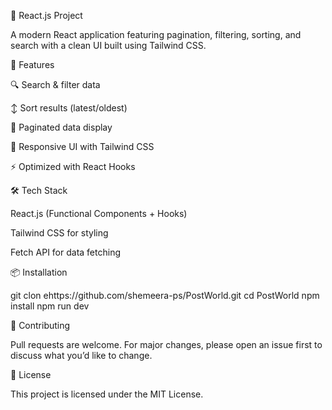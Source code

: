 📌 React.js Project

A modern React application featuring pagination, filtering, sorting, and search with a clean UI built using Tailwind CSS.

🚀 Features

🔍 Search & filter data

↕️ Sort results (latest/oldest)

📄 Paginated data display

🎨 Responsive UI with Tailwind CSS

⚡ Optimized with React Hooks

🛠️ Tech Stack

React.js (Functional Components + Hooks)

Tailwind CSS for styling

Fetch API for data fetching

📦 Installation

git clon ehttps://github.com/shemeera-ps/PostWorld.git
cd PostWorld
npm install
npm run dev

🤝 Contributing

Pull requests are welcome. For major changes, please open an issue first to discuss what you’d like to change.

📄 License

This project is licensed under the MIT License.
